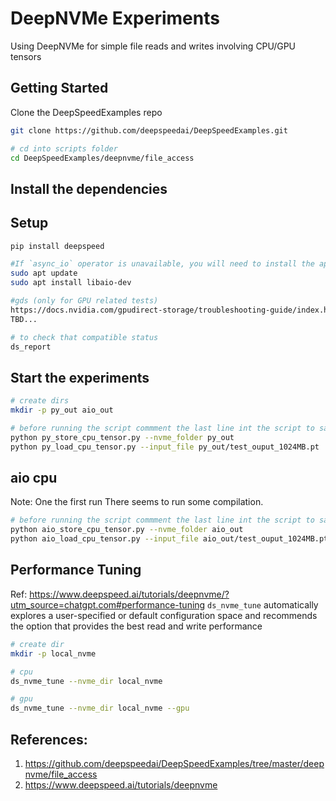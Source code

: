 # DeepNVMe Experiments
Using DeepNVMe for simple file reads and writes involving CPU/GPU tensors

## Getting Started 
Clone the DeepSpeedExamples repo
```sh
git clone https://github.com/deepspeedai/DeepSpeedExamples.git

# cd into scripts folder
cd DeepSpeedExamples/deepnvme/file_access
```


## Install the dependencies
## Setup 
```sh 
pip install deepspeed 

#If `async_io` operator is unavailable, you will need to install the appropriate libaio library binaries for your Linux flavor. For example, Ubuntu users will need to run apt install libaio-dev
sudo apt update
sudo apt install libaio-dev

#gds (only for GPU related tests)
https://docs.nvidia.com/gpudirect-storage/troubleshooting-guide/index.html 
TBD...

# to check that compatible status 
ds_report
```

## Start the experiments

```sh
# create dirs
mkdir -p py_out aio_out

# before running the script commment the last line int the script to save the files other wise it seems to get unlinked - L:23
python py_store_cpu_tensor.py --nvme_folder py_out  
python py_load_cpu_tensor.py --input_file py_out/test_ouput_1024MB.pt
```

## aio cpu
Note: One the first run There seems to run some compilation.
```sh
# before running the script commment the last line int the script to save the files other wise it seems to get unlinked -  L:44
python aio_store_cpu_tensor.py --nvme_folder aio_out  
python aio_load_cpu_tensor.py --input_file aio_out/test_ouput_1024MB.pt
```


## Performance Tuning
Ref: https://www.deepspeed.ai/tutorials/deepnvme/?utm_source=chatgpt.com#performance-tuning 
`ds_nvme_tune` automatically explores a user-specified or default configuration space and recommends the option that provides the best read and write performance 

```sh
# create dir
mkdir -p local_nvme

# cpu 
ds_nvme_tune --nvme_dir local_nvme

# gpu
ds_nvme_tune --nvme_dir local_nvme --gpu
```

## References: 
1. https://github.com/deepspeedai/DeepSpeedExamples/tree/master/deepnvme/file_access
2. https://www.deepspeed.ai/tutorials/deepnvme